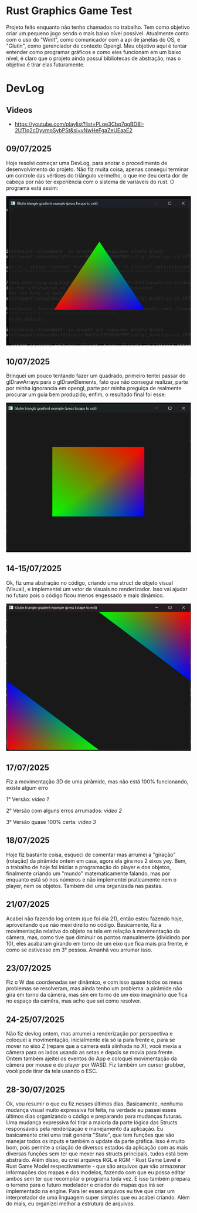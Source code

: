# Rust Graphics Game Test
    
   Projeto feito enquanto não tenho chamados no trabalho. Tem como objetivo criar um pequeno jogo sendo o mais baixo nível possível.
   Atualmente conto com o uso do "Winit", como comunicador com a api de janelas do OS, e "Glutin", como gerenciador de contexto Opengl.
   Meu objetivo aqui é tentar entender como programar gráficos e como eles funcionam em um baixo nível, é claro que o projeto ainda possuí bibliotecas de abstração, mas o objetivo é tirar elas futuramente.

# DevLog

## Videos

 - https://youtube.com/playlist?list=PLqe3Cbp7qgBD8I-2UTlq2cDyvmoSybPSt&si=vNwHeFgaZeUEaaE2

## 09/07/2025

   Hoje resolvi começar uma DevLog, para anotar o procedimento de desenvolvimento do projeto.
   Não fiz muita coisa, apenas consegui terminar um controle das vértices do triângulo vermelho, o que me deu certa dor de cabeça por não ter experiência com o sistema de variáveis do rust.
   O programa está assim:

   <img src = "assetsLog/primeira.png">

## 10/07/2025
    
   Brinquei um pouco tentando fazer um quadrado, primeiro tentei passar do glDrawArrays para o glDrawElements, fato que não consegui realizar, parte por minha ignorancia em opengl, parte por minha preguiça de realmente procurar um guia bem produzido, enfim, o resultado final foi esse:

   <img src = "assetsLog/quadrado.png">

## 14-15/07/2025
   
   Ok, fiz uma abstração no código, criando uma struct de objeto visual (Visual), e implementei um vetor de visuais no renderizador. Isso vai ajudar no futuro pois o código ficou menos engessado e mais dinâmico.

   <img src = "assetsLog/dois.png">

## 17/07/2025

   Fiz a movimentação 3D de uma pirâmide, mas não está 100% funcionando, existe algum erro

   1° Versão: *video 1*
   
   2° Versão com alguns erros arrumados: *video 2*

   3° Versão quase 100% certa: *video 3*

## 18/07/2025

   Hoje fiz bastante coisa, esqueci de comentar mas arrumei a "giração" (rotação) da pirâmide ontem em casa, agora ela gira nos 2 eixos yey.
   Bem, o trabalho de hoje foi iniciar a programação do player e dos objetos, finalmente criando um "mundo" matematicamente falando, mas por enquanto está só nos números e não implementei praticamente nem o player, nem os objetos. Também dei uma organizada nas pastas.

## 21/07/2025

   Acabei não fazendo log ontem (que foi dia 21), então estou fazendo hoje, aproveitando que não mexi direito no código.
   Basicamente, fiz a movimentação relativa do objeto na tela em relação à movimentação da câmera, mas, como tive que diminuir os pontos manualmente (dividindo por 10), eles acabaram girando em torno de um eixo que fica mais pra frente, é como se estivesse em 3° pessoa. Amanhã vou arrumar isso.

## 23/07/2025

   Fiz o W das coordenadas ser dinâmico, e com isso quase todos os meus problemas se resolveram, mas ainda tenho um problema: a pirâmide não gira em torno da câmera, mas sim em torno de um eixo imaginário que fica no espaço da camêra, mas acho que sei como resolver.

## 24-25/07/2025

   Não fiz devlog ontem, mas arrumei a renderização por perspectiva e coloquei a movimentação, inicialmente ela só ia para frente e, para se mover no eixo Z (repare que a camera está alinhada no X), você mexia a câmera para os lados usando as setas e depois se movia para frente.
   Ontem também ajeitei os eventos do App e coloquei movimentação da câmera por mouse e do player por WASD. Fiz também um cursor grabber, você pode tirar da tela usando o ESC.

## 28-30/07/2025

   Ok, vou resumir o que eu fiz nesses últimos dias.
   Basicamente, nenhuma mudança visual muito expressiva foi feita, na verdade eu passei esses últimos dias organizando o código e preparando para mudanças futuras.
   Uma mudança expressiva foi tirar a maioria da parte lógica das Structs responsáveis pela renderização e manejamento da aplicação. Eu basicamente criei uma trait genéria "State", que tem funções que vão manejar todos os inputs e também o update da parte gráfica. Isso é muito bom, pois permite a criação de diversos estados da aplicação com as mais diversas funções sem ter que mexer nas structs principais, tudos está bem abstraido.
   Além disso, eu criei arquivos RGL e RGM - Rust Game Level e Rust Game Model respectivamente - que são arquivos que vão armazenar informações dos mapas e dos modelos, fazendo com que eu possa editar ambos sem ter que recompilar o programa toda vez. E isso também prepara o terreno para o futuro modelador e criador de mapas que irá ser implementado na engine. Para ler esses arquivos eu tive que criar um interpretador de uma linguagem super simples que eu acabei criando.
   Além do mais, eu organizei melhor a estrutura de arquivos.

